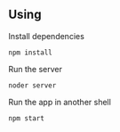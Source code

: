 ## Using
Install dependencies
```shell
npm install
```
Run the server
```shell
noder server
```
Run the app in another shell
```shell
npm start
```
